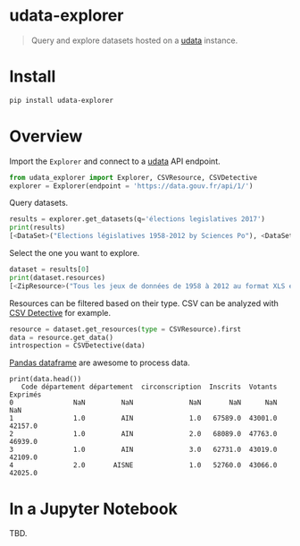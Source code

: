 # udata-explorer

> Query and explore datasets hosted on a [udata][udata] instance.

# Install

```bash
pip install udata-explorer
```

# Overview

Import the `Explorer` and connect to a [udata][udata] API endpoint.

```python
from udata_explorer import Explorer, CSVResource, CSVDetective
explorer = Explorer(endpoint = 'https://data.gouv.fr/api/1/')
```

Query datasets.

```python
results = explorer.get_datasets(q='élections legislatives 2017')
print(results)
[<DataSet>("Elections législatives 1958-2012 by Sciences Po"), <DataSet>("Résultats de l'intégralité des élections depuis 2001 by Ministère de l'Intérieur"), ...]
```

Select the one you want to explore.

```python
dataset = results[0]
print(dataset.resources)
[<ZipResource>("Tous les jeux de données de 1958 à 2012 au format XLS en une archive"), <CSVResource>("Résultats des législatives par circonscription 1958 1er tour (23 novembre 1958)"), ...]
```

Resources can be filtered based on their type. CSV can be analyzed with [CSV Detective][csv-detective] for example.

```python
resource = dataset.get_resources(type = CSVResource).first
data = resource.get_data()
introspection = CSVDetective(data)
```

[Pandas dataframe][dataframe] are awesome to process data.

```
print(data.head())
   Code département département  circonscription  Inscrits  Votants  Exprimés
0               NaN         NaN              NaN       NaN      NaN       NaN
1               1.0         AIN              1.0   67589.0  43001.0   42157.0
2               1.0         AIN              2.0   68089.0  47763.0   46939.0
3               1.0         AIN              3.0   62731.0  43019.0   42109.0
4               2.0       AISNE              1.0   52760.0  43066.0   42025.0
```

# In a Jupyter Notebook

TBD.

[udata]: https://github.com/opendatateam/udata
[csv-detective]: https://github.com/etalab/csv_detective
[dataframe]: https://pandas.pydata.org/pandas-docs/stable/generated/pandas.DataFrame.html
